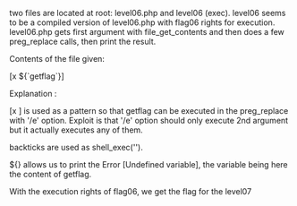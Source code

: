 two files are located at root: level06.php and level06 (exec).
level06 seems to be a compiled version of level06.php with flag06 rights for execution.
level06.php gets first argument with file_get_contents and then does a few preg_replace calls, then print the result.

Contents of the file given:

[x ${\`getflag\`}]

Explanation :

[x ] is used as a pattern so that getflag can be executed in the preg_replace with '/e' option. Exploit is that '/e' option should only execute 2nd argument but it actually executes any of them.

backticks are used as shell_exec('').

${} allows us to print the Error [Undefined variable], the variable being here the content of getflag.

With the execution rights of flag06, we get the flag for the level07